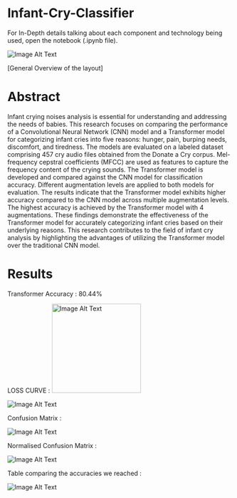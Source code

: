 # Infant-Cry-Classifier
For In-Depth details talking about each component and technology being used, open the notebook (.ipynb file). 

![Image Alt Text](https://user-images.githubusercontent.com/83641114/275823628-52dc66e5-fbdf-4008-81e7-e389a156792a.png)

[General Overview of the layout]

# Abstract

Infant crying noises analysis is essential for understanding and addressing the needs of babies. This research focuses on comparing the performance of a Convolutional Neural Network (CNN) model and a Transformer model for categorizing infant cries into five reasons: hunger, pain, burping needs, discomfort, and tiredness. The models are evaluated on a labeled dataset comprising 457 cry audio files obtained from the Donate a Cry corpus. Mel-frequency cepstral coefficients (MFCC) are used as features to capture the frequency content of the crying sounds. The Transformer model is developed and compared against the CNN model for classification accuracy. Different augmentation levels are applied to both models for evaluation. The results indicate that the Transformer model exhibits higher accuracy compared to the CNN model across multiple augmentation levels. The highest accuracy is achieved by the Transformer model with 4 augmentations. These findings demonstrate the effectiveness of the Transformer model for accurately categorizing infant cries based on their underlying reasons. This research contributes to the field of infant cry analysis by highlighting the advantages of utilizing the Transformer model over the traditional CNN model.


# Results

Transformer Accuracy : 80.44%

LOSS CURVE :
<img src="https://user-images.githubusercontent.com/83641114/275827896-dc355e91-5637-4795-8acd-55050e50f0af.png" alt="Image Alt Text" width="200" height="200">

![Image Alt Text](https://user-images.githubusercontent.com/83641114/275827896-dc355e91-5637-4795-8acd-55050e50f0af.png)

Confusion Matrix :

![Image Alt Text](https://user-images.githubusercontent.com/83641114/275828389-f10ea9eb-2c71-470f-9dcd-cf7bff783533.png)

Normalised Confusion Matrix :

![Image Alt Text](https://user-images.githubusercontent.com/83641114/275828302-98e04252-20c8-4e67-9cb4-5437b9dadd68.png)

Table comparing the accuracies we reached :

![Image Alt Text](https://user-images.githubusercontent.com/83641114/275829282-28f6a2c8-abd5-47ac-998e-bce84236ecab.png)
